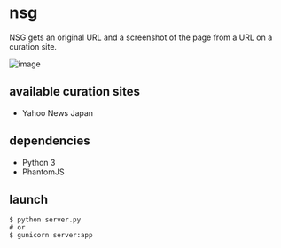 # nsg
NSG gets an original URL and a screenshot of the page from a URL on a curation site.

![image](https://user-images.githubusercontent.com/5235131/51682122-eccb3880-2029-11e9-9b14-75dee187bdea.png)


## available curation sites
- Yahoo News Japan

## dependencies
- Python 3
- PhantomJS

## launch
```
$ python server.py
# or
$ gunicorn server:app
```

